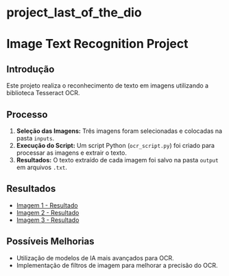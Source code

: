 # project_last_of_the_dio

# Image Text Recognition Project

## Introdução
Este projeto realiza o reconhecimento de texto em imagens utilizando a biblioteca Tesseract OCR.

## Processo
1. **Seleção das Imagens:** Três imagens foram selecionadas e colocadas na pasta `inputs`.
2. **Execução do Script:** Um script Python (`ocr_script.py`) foi criado para processar as imagens e extrair o texto.
3. **Resultados:** O texto extraído de cada imagem foi salvo na pasta `output` em arquivos `.txt`.

## Resultados
- [Imagem 1 - Resultado](output/image1.txt)
- [Imagem 2 - Resultado](output/image2.txt)
- [Imagem 3 - Resultado](output/image3.txt)

## Possíveis Melhorias
- Utilização de modelos de IA mais avançados para OCR.
- Implementação de filtros de imagem para melhorar a precisão do OCR.

